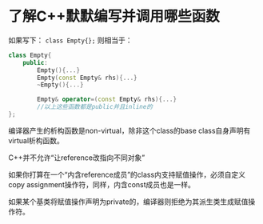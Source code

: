 了解C++默默编写并调用哪些函数
==

如果写下：
`class Empty{};`
则相当于：

```C++
class Empty{
	public:
		Empty(){...}
		Empty(const Empty& rhs){...}
		~Empty(){...}

		Empty& operator=(const Empty& rhs){...}
		//以上这些函数都是public并且inline的
};
```

编译器产生的析构函数是non-virtual，除非这个class的base class自身声明有virtual析构函数。

C++并不允许“让reference改指向不同对象”

如果你打算在一个“内含reference成员”的class内支持赋值操作，必须自定义copy assignment操作符，同样，内含const成员也是一样。


如果某个基类将赋值操作声明为private的，编译器则拒绝为其派生类生成赋值操作符。

